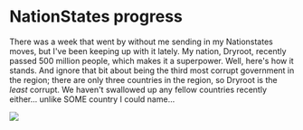# NationStates progress

There was a week that went by without me sending in my Nationstates moves, but I've been keeping up with it lately. My nation, Dryroot, recently passed 500 million people, which makes it a superpower. Well, here's how it stands. And ignore that bit about being the third most corrupt government in the region; there are only three countries in the region, so Dryroot is the *least* corrupt. We haven't swallowed up any fellow countries recently either... unlike SOME country I could name...

![](../images/dryroot.png)
